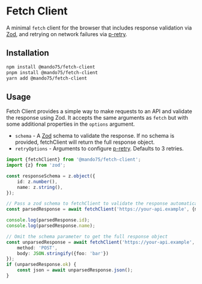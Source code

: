 # Fetch Client

A minimal `fetch` client for the browser that includes response validation via [Zod](https://www.npmjs.com/package/zod),
and retrying on network failures via [p-retry](https://www.npmjs.com/package/p-retry).

## Installation

```sh
npm install @mando75/fetch-client
pnpm install @mando75/fetch-client
yarn add @mando75/fetch-client
```

## Usage

Fetch Client provides a simple way to make requests to an API and validate the response using Zod.
It accepts the same arguments as `fetch` but with some additional properties in the `options` argument.

* `schema` - A [Zod](https://www.npmjs.com/package/zod) schema to validate the response. If no schema is provided,
  fetchClient will return the full response object.
* `retryOptions` - Arguments to configure [p-retry](https://www.npmjs.com/package/p-retry). Defaults to 3 retries.

```ts
import {fetchClient} from '@mando75/fetch-client';
import {z} from 'zod';

const responseSchema = z.object({
    id: z.number(),
    name: z.string(),
});

// Pass a zod schema to fetchClient to validate the response automatically
const parsedResponse = await fetchClient('https://your-api.example', {method: 'GET', schema: responseSchema});

console.log(parsedResponse.id);
console.log(parsedResponse.name);

// Omit the schema parameter to get the full response object
const unparsedResponse = await fetchClient('https://your-api.example', {
    method: 'POST',
    body: JSON.stringify({foo: 'bar'})
});
if (unparsedResponse.ok) {
    const json = await unparsedResponse.json();
}

```




    